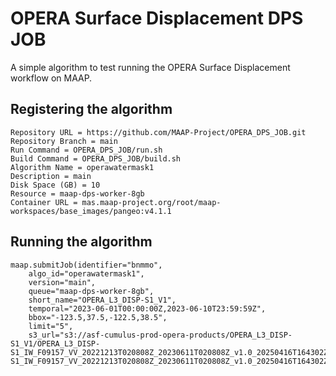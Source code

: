 # OPERA Surface Displacement DPS JOB

A simple algorithm to test running the OPERA Surface Displacement workflow on MAAP.

## Registering the algorithm
```
Repository URL = https://github.com/MAAP-Project/OPERA_DPS_JOB.git
Repository Branch = main
Run Command = OPERA_DPS_JOB/run.sh
Build Command = OPERA_DPS_JOB/build.sh
Algorithm Name = operawatermask1
Description = main
Disk Space (GB) = 10
Resource = maap-dps-worker-8gb
Container URL = mas.maap-project.org/root/maap-workspaces/base_images/pangeo:v4.1.1

```


## Running the algorithm
```
maap.submitJob(identifier="bnmmo",
    algo_id="operawatermask1",
    version="main",
    queue="maap-dps-worker-8gb",
    short_name="OPERA_L3_DISP-S1_V1",
    temporal="2023-06-01T00:00:00Z,2023-06-10T23:59:59Z",
    bbox="-123.5,37.5,-122.5,38.5",
    limit="5",
    s3_url="s3://asf-cumulus-prod-opera-products/OPERA_L3_DISP-S1_V1/OPERA_L3_DISP-S1_IW_F09157_VV_20221213T020808Z_20230611T020808Z_v1.0_20250416T164302Z/OPERA_L3_DISP-S1_IW_F09157_VV_20221213T020808Z_20230611T020808Z_v1.0_20250416T164302Z.nc")
```
